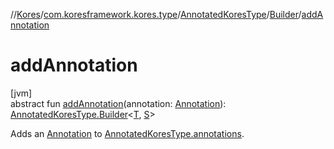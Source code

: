 //[Kores](../../../../index.md)/[com.koresframework.kores.type](../../index.md)/[AnnotatedKoresType](../index.md)/[Builder](index.md)/[addAnnotation](add-annotation.md)

# addAnnotation

[jvm]\
abstract fun [addAnnotation](add-annotation.md)(annotation: [Annotation](../../../com.koresframework.kores.base/-annotation/index.md)): [AnnotatedKoresType.Builder](index.md)<[T](index.md), [S](index.md)>

Adds an [Annotation](../../../com.koresframework.kores.base/-annotation/index.md) to [AnnotatedKoresType.annotations](../annotations.md).
